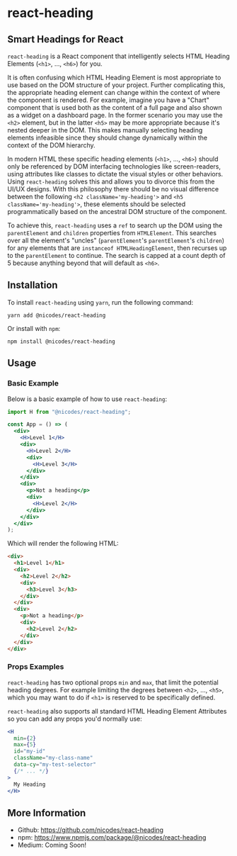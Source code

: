 # react-heading

## Smart Headings for React

`react-heading` is a React component that intelligently selects HTML Heading Elements (`<h1>`, ..., `<h6>`) for you.

It is often confusing which HTML Heading Element is most appropriate to use based on the DOM structure of your project. Further complicating this, the appropriate heading element can change within the context of where the component is rendered. For example, imagine you have a "Chart" component that is used both as the content of a full page and also shown as a widget on a dashboard page. In the former scenario you may use the `<h2>` element, but in the latter `<h5>` may be more appropriate because it's nested deeper in the DOM. This makes manually selecting heading elements infeasible since they should change dynamically within the context of the DOM hierarchy.

In modern HTML these specific heading elements (`<h1>`, ..., `<h6>`) should only be referenced by DOM interfacing technologies like screen-readers, using attributes like classes to dictate the visual styles or other behaviors. Using `react-heading` solves this and allows you to divorce this from the UI/UX designs. With this philosophy there should be no visual difference between the following `<h2 className='my-heading'>` and `<h5 className='my-heading'>`, these elements should be selected programmatically based on the ancestral DOM structure of the component.

To achieve this, `react-heading` uses a `ref` to search up the DOM using the `parentElement` and `children` properties from `HTMLElement`. This searches over all the element's "uncles" (`parentElement`'s `parentElement`'s `children`) for any elements that are `instanceof HTMLHeadingElement`, then recurses up to the `parentElement` to continue. The search is capped at a count depth of 5 because anything beyond that will default as `<h6>`.

## Installation

To install `react-heading` using `yarn`, run the following command:

```
yarn add @nicodes/react-heading
```

Or install with `npm`:

```
npm install @nicodes/react-heading
```

## Usage

### Basic Example

Below is a basic example of how to use `react-heading`:

```jsx
import H from "@nicodes/react-heading";

const App = () => (
  <div>
    <H>Level 1</H>
    <div>
      <H>Level 2</H>
      <div>
        <H>Level 3</H>
      </div>
    </div>
    <div>
      <p>Not a heading</p>
      <div>
        <H>Level 2</H>
      </div>
    </div>
  </div>
);
```

Which will render the following HTML:

```html
<div>
  <h1>Level 1</h1>
  <div>
    <h2>Level 2</h2>
    <div>
      <h3>Level 3</h3>
    </div>
  </div>
  <div>
    <p>Not a heading</p>
    <div>
      <h2>Level 2</h2>
    </div>
  </div>
</div>
```

### Props Examples

`react-heading` has two optional props `min` and `max`, that limit the potential heading degrees. For example limiting the degrees between `<h2>`, ..., `<h5>`, which you may want to do if `<h1>` is reserved to be specifically defined.

`react-heading` also supports all standard HTML Heading Element Attributes so you can add any props you'd normally use:

```jsx
<H
  min={2}
  max={5}
  id="my-id"
  className="my-class-name"
  data-cy="my-test-selector"
  {/* ... */}
>
  My Heading
</H>
```

## More Information

- Github: https://github.com/nicodes/react-heading
- npm: https://www.npmjs.com/package/@nicodes/react-heading
- Medium: Coming Soon!
